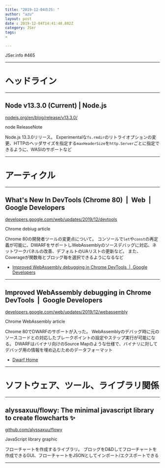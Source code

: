 ```yaml
---
title: "2019-12-04のJS: "
author: "azu"
layout: post
date : 2019-12-04T14:41:48.802Z
category: JSer
tags:
-

---
```


JSer.info #465

----

<h1 class="site-genre">ヘッドライン</h1>

----

## Node v13.3.0 (Current) | Node.js
[nodejs.org/en/blog/release/v13.3.0/](https://nodejs.org/en/blog/release/v13.3.0/ "Node v13.3.0 (Current) | Node.js")
<p class="jser-tags jser-tag-icon"><span class="jser-tag"> node</span> <span class="jser-tag">ReleaseNote</span></p>

Node.js 13.3.0リリース。
Experimentalな`fs.rmdir`のリトライオプションの変更、HTTPのヘッダサイズを指定する`maxHeaderSize`を`http.Server`ごとに指定できるように、WASIのサポートなど


----
<h1 class="site-genre">アーティクル</h1>

----

## What's New In DevTools (Chrome 80)  |  Web  |  Google Developers
[developers.google.com/web/updates/2019/12/devtools](https://developers.google.com/web/updates/2019/12/devtools "What's New In DevTools (Chrome 80)  |  Web  |  Google Developers")
<p class="jser-tags jser-tag-icon"><span class="jser-tag">Chrome</span> <span class="jser-tag">debiug</span> <span class="jser-tag">article</span></p>

Chrome 80の開発者ツールの変更点について。
コンソールで`let`や`const`の再定義が可能に、DWARFをサポートしWebAssemblyのソースデバッグに対応、ネットワークパネルの改善、デフォルトのUAリストの更新など。
また、Coverageが関数毎とブロッグ毎を選択できるようになるなど

- [Improved WebAssembly debugging in Chrome DevTools  |  Google Developers](https://developers.google.com/web/updates/2019/12/webassembly "Improved WebAssembly debugging in Chrome DevTools  |  Google Developers")

----

## Improved WebAssembly debugging in Chrome DevTools  |  Google Developers
[developers.google.com/web/updates/2019/12/webassembly](https://developers.google.com/web/updates/2019/12/webassembly "Improved WebAssembly debugging in Chrome DevTools  |  Google Developers")
<p class="jser-tags jser-tag-icon"><span class="jser-tag">Chrome</span> <span class="jser-tag">WebAssembly</span> <span class="jser-tag">article</span></p>

Chrome 80でDWARFのサポートが入った。
WebAssemblyのデバッグ時に元のソースコードとの対応したブレークポイントの設定やステップ実行が可能になる。
DWARFはバイナリ向けのSource Mapのような仕様で、バイナリに対してデバッグ用の情報を埋め込むためのデータフォーマット

- [Dwarf Home](http://dwarfstd.org/ "Dwarf Home")

----
<h1 class="site-genre">ソフトウェア、ツール、ライブラリ関係</h1>

----

## alyssaxuu/flowy: The minimal javascript library to create flowcharts ✨
[github.com/alyssaxuu/flowy](https://github.com/alyssaxuu/flowy "alyssaxuu/flowy: The minimal javascript library to create flowcharts ✨")
<p class="jser-tags jser-tag-icon"><span class="jser-tag">JavaScript</span> <span class="jser-tag">library</span> <span class="jser-tag">graphic</span></p>

フローチャートを作成するライブラリ。
ブロッグをD&Dしてフローチャートを作成できるGUI、フローチャートをJSONとしてインポート/エクスポートできる


----

